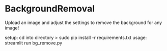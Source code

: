 # BackgroundRemoval

Upload an image and adjust the settings to remove the background for any image!

setup: cd into directory > sudo pip install -r requirements.txt
usage: streamlit run bg_remove.py
